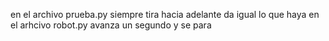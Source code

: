 en el archivo prueba.py siempre tira hacia adelante da igual lo que haya
en el arhcivo robot.py avanza un segundo y se para
